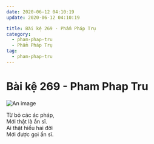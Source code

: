 ```yaml
---
date: 2020-06-12 04:10:19
update: 2020-06-12 04:10:19

title: Bài kệ 269 - Phẩm Pháp Trụ
category:
  - pham-phap-tru
  - Phẩm Pháp Trụ
tag:
  - pham-phap-tru
---
```


# Bài kệ 269 - Pham Phap Tru

![An image](/img/pham-phap-tru/pham-phap-tru-269.jpg)

Từ bỏ các ác pháp,<br>Mới thật là ẩn sĩ.<br>Ai thật hiểu hai đời<br>Mới được gọi ẩn sĩ.<br>
